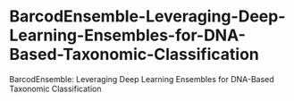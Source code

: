 # BarcodEnsemble-Leveraging-Deep-Learning-Ensembles-for-DNA-Based-Taxonomic-Classification
BarcodEnsemble: Leveraging Deep Learning Ensembles for DNA-Based Taxonomic Classification
